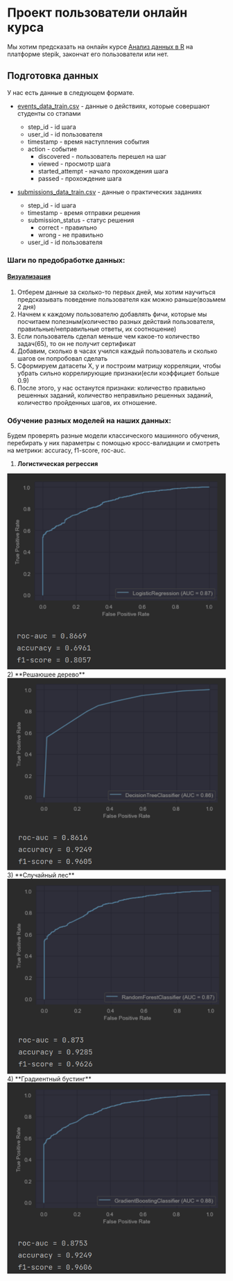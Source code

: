# Проект пользователи онлайн курса

Мы хотим предсказать на онлайн курсе [Анализ данных в R](https://stepik.org/course/129) на платформе stepik, закончат его пользователи или нет.

## Подготовка данных

У нас есть данные в следующем формате.

* [events_data_train.csv](https://github.com/stepanskiba/ml_stepik_project/blob/master/data/event_data_train.zip) - данные о действиях, которые совершают студенты со стэпами
    * step_id - id шага
    * user_id - id пользователя
    * timestamp - время наступления события
    * action - событие
        - discovered - пользователь перешел на шаг
        - viewed - просмотр шага
        - started_attempt - начало прохождения шага
        - passed - прохождение  шага

* [submissions_data_train.csv](https://github.com/stepanskiba/ml_stepik_project/blob/master/data/submissions_data_train.zip) - данные о практических заданиях
    * step_id - id шага
    * timestamp - время отправки решения
    * submission_status - статус решения
        - correct - правильно
        - wrong - не правильно
    * user_id - id пользователя

### Шаги по предобработке данных:
#### [Визуализация](https://github.com/stepanskiba/ml_stepik_project/tree/master/images)
1) Отберем данные за сколько-то первых дней, мы хотим научиться предсказывать поведение пользователя как можно раньше(возьмем 2 дня)
2) Начнем к каждому пользователю добавлять фичи, которые мы посчитаем полезным(количество разных действий пользователя, правильные/неправильные ответы, их соотношение)
3) Если пользователь сделал меньше чем какое-то количество задач(65), то он не получит сертификат
4) Добавим, сколько в часах учился каждый пользователь и сколько шагов он попробовал сделать
5) Сформируем датасеты X, y и построим матрицу корреляции, чтобы убрать сильно коррелирующие признаки(если коэффициет больше 0.9)
6) После этого, у нас останутся признаки: количество правильно решенных заданий, количество неправильно решенных заданий, количество пройденных шагов, их отношение.

### Обучение разных моделей на наших данных:
Будем проверять разные модели классического машинного обучения, перебирать у них параметры с помощью кросс-валидации и смотреть на метрики: accuracy, f1-score, roc-auc.
1) **Логистическая регрессия**
<img src="https://github.com/stepanskiba/ml_stepik_project/blob/master/images/log_reg.png" alt="альтернативный текст">
2) **Решаюшее дерево**
<img src="https://github.com/stepanskiba/ml_stepik_project/blob/master/images/tree.png" alt="альтернативный текст">
3) **Случайный леc**
<img src="https://github.com/stepanskiba/ml_stepik_project/blob/master/images/random_forest.png" alt="альтернативный текст">
4) **Градиентный бустинг**
<img src="https://github.com/stepanskiba/ml_stepik_project/blob/master/images/grad_boost.png" alt="альтернативный текст">
